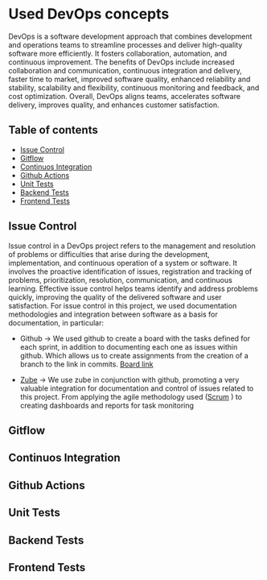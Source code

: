 # Used DevOps concepts
DevOps is a software development approach that combines development and operations teams to streamline processes and deliver high-quality software more efficiently. It fosters collaboration, automation, and continuous improvement. The benefits of DevOps include increased collaboration and communication, continuous integration and delivery, faster time to market, improved software quality, enhanced reliability and stability, scalability and flexibility, continuous monitoring and feedback, and cost optimization. Overall, DevOps aligns teams, accelerates software delivery, improves quality, and enhances customer satisfaction.

## Table of contents

 - [Issue Control](#issue-control)
 - [Gitflow](#gitflow)
 - [Continuos Integration](#continuos-integration)
 - [Github Actions](#github-actions)
 - [Unit Tests](#unit-tests)
 - [Backend Tests](#backend-tests)
 - [Frontend Tests](#frontend-tests)


## Issue Control

Issue control in a DevOps project refers to the management and resolution of problems or difficulties that arise during the development, implementation, and continuous operation of a system or software. It involves the proactive identification of issues, registration and tracking of problems, prioritization, resolution, communication, and continuous learning. Effective issue control helps teams identify and address problems quickly, improving the quality of the delivered software and user satisfaction.
For issue control in this project, we used documentation methodologies and integration between software as a basis for documentation, in particular:

- Github -> We used github to create a board with the tasks defined for each sprint, in addition to documenting each one as issues within github. Which allows us to create assignments from the creation of a branch to the link in commits. [Board link](https://github.com/orgs/PhatomFatec/projects/5/views/1) 

- [Zube](https://zube.io/) -> We use zube in conjunction with github, promoting a very valuable integration for documentation and control of issues related to this project. From applying the agile methodology used ([Scrum](https://www.atlassian.com/br/agile/scrum) ) to creating dashboards and reports for task monitoring



## Gitflow

## Continuos Integration

## Github Actions

## Unit Tests

## Backend Tests

## Frontend Tests

